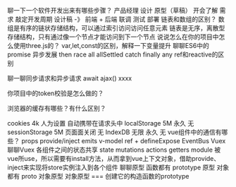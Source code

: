 聊一下一个软件开发出来有哪些步骤？
产品经理 设计 原型（草稿）
开会了解 需求 敲定开发周期
设计稿 -》 前端 + 后端
联调
测试
部署
链表和数组的区别？
数组是有序的链状存储结构，可以通过索引访问访问任意元素
链表是无序，离散型存储结构，只有通过像一个节点才能访问到下一个节点
说说怎么在你的项目中怎么使用three.js的？
var,let,const的区别，解释一下变量提升
聊聊ES6中的promise
异步发展
then
race
all allSettled
catch
finally
any
ref和reactive的区别

聊一聊同步请求和异步请求 await ajax() xxxx

你项目中的token校验是怎么做的？

浏览器的缓存有哪些？有什么区别？

cookies 4k 人为设置 自动携带在请求头中
localStorage 5M 永久 无
sessionStorage 5M 页面面关闭 无
IndexDB 无限 永久 无
vue组件中的通信有哪些？
props
provide/inject
emits
v-model
ref + defineExpose
EventBus
Vuex
聊聊Vuex
各组件之间的状态共享
state mutations actions getters module
被vue所use，所以需要有install方法，从而拿到vue上下文对象，借助provide、inject来实现将store实例注入到各个组件
聊聊原型
函数都有 prototype 原型
对象都有 proto 对象原型
对象原型 === 创建它的构造函数的prototype